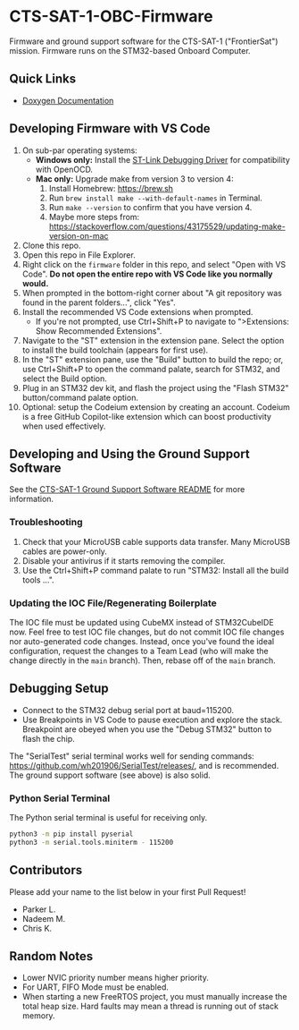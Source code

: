 # CTS-SAT-1-OBC-Firmware
Firmware and ground support software for the CTS-SAT-1 ("FrontierSat") mission. Firmware runs on the STM32-based Onboard Computer.

## Quick Links

* [Doxygen Documentation](https://calgarytospace.github.io/CTS-SAT-1-OBC-Firmware)

## Developing Firmware with VS Code

1. On sub-par operating systems:
	* **Windows only:** Install the [ST-Link Debugging Driver](https://www.st.com/en/development-tools/stsw-link009.html) for compatibility with OpenOCD.
	* **Mac only:** Upgrade make from version 3 to version 4:
		1. Install Homebrew: https://brew.sh
		2. Run `brew install make --with-default-names` in Terminal.
		3. Run `make --version` to confirm that you have version 4.
		4. Maybe more steps from: https://stackoverflow.com/questions/43175529/updating-make-version-on-mac
2. Clone this repo.
3. Open this repo in File Explorer.
4. Right click on the `firmware` folder in this repo, and select "Open with VS Code". **Do not open the entire repo with VS Code like you normally would.**
5. When prompted in the bottom-right corner about "A git repository was found in the parent folders...", click "Yes".
6. Install the recommended VS Code extensions when prompted.
	* If you're not prompted, use Ctrl+Shift+P to navigate to ">Extensions: Show Recommended Extensions".
7. Navigate to the "ST" extension in the extension pane. Select the option to install the build toolchain (appears for first use).
8. In the "ST" extension pane, use the "Build" button to build the repo; or, use Ctrl+Shift+P to open the command palate, search for STM32, and select the Build option.
9. Plug in an STM32 dev kit, and flash the project using the "Flash STM32" button/command palate option.
10. Optional: setup the Codeium extension by creating an account. Codeium is a free GitHub Copilot-like extension which can boost productivity when used effectively.

## Developing and Using the Ground Support Software

See the [CTS-SAT-1 Ground Support Software README](/cts1_ground_support/README.md) for more information.

### Troubleshooting

1. Check that your MicroUSB cable supports data transfer. Many MicroUSB cables are power-only.
2. Disable your antivirus if it starts removing the compiler.
3. Use the Ctrl+Shift+P command palate to run "STM32: Install all the build tools ...".

### Updating the IOC File/Regenerating Boilerplate

The IOC file must be updated using CubeMX instead of STM32CubeIDE now. Feel free to test IOC
file changes, but do not commit IOC file changes nor auto-generated code changes. Instead, once 
you've found the ideal configuration, request the changes to a Team Lead (who will make the change 
directly in the `main` branch).
Then, rebase off of the `main` branch.

## Debugging Setup
* Connect to the STM32 debug serial port at baud=115200.
* Use Breakpoints in VS Code to pause execution and explore the stack. Breakpoint are obeyed when you use the "Debug STM32" button to flash the chip.

The "SerialTest" serial terminal works well for sending commands: https://github.com/wh201906/SerialTest/releases/, and is recommended. The ground support software (see above) is also solid.

### Python Serial Terminal

The Python serial terminal is useful for receiving only.

```bash
python3 -m pip install pyserial
python3 -m serial.tools.miniterm - 115200
```

## Contributors

Please add your name to the list below in your first Pull Request!

* Parker L.
* Nadeem M.
* Chris K.


## Random Notes
* Lower NVIC priority number means higher priority.
* For UART, FIFO Mode must be enabled.
* When starting a new FreeRTOS project, you must manually increase the total heap size. Hard 
faults may mean a thread is running out of stack memory.
